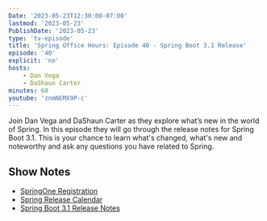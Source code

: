 ```yaml
---
Date: '2023-05-23T12:30:00-07:00'
lastmod: '2023-05-23'
PublishDate: '2023-05-23'
type: 'tv-episode'
title: 'Spring Office Hours: Episode 40 - Spring Boot 3.1 Release'
episode: '40'
explicit: 'no'
hosts:
    - Dan Vega
    - DaShaun Carter
minutes: 60
youtube: 'znmNEMX9P-c'
---
```


Join Dan Vega and DaShaun Carter as they explore what’s new in the world of Spring. In this episode they will go through the release notes for Spring Boot 3.1. This is your chance to learn what's changed, what's new and noteworthy and ask any questions you have related to Spring.

## Show Notes

-   [SpringOne Registration](https://springone.io/)
-   [Spring Release Calendar](https://calendar.spring.io/)
-   [Spring Boot 3.1 Release Notes](https://github.com/spring-projects/spring-boot/wiki/Spring-Boot-3.1-Release-Notes)
